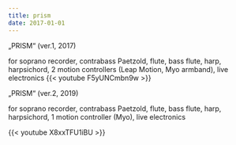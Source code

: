 ```yaml
---
title: prism
date: 2017-01-01
---
```




„PRISM“ (ver.1, 2017) 

for soprano recorder, contrabass Paetzold, 
flute, bass flute, harp, harpsichord, 2 motion controllers
(Leap Motion, Myo armband), live electronics
{{< youtube F5yUNCmbn9w >}}

„PRISM“ (ver.2, 2019) 

for soprano recorder, contrabass Paetzold, 
flute, bass flute, harp, harpsichord, 
1 motion controller (Myo), live electronics

{{< youtube X8xxTFU1iBU >}}
